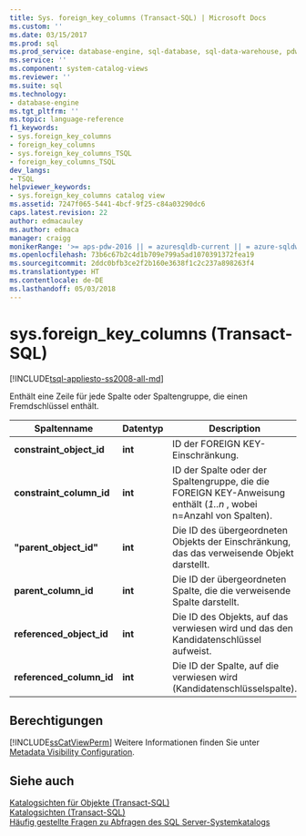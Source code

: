 ```yaml
---
title: Sys. foreign_key_columns (Transact-SQL) | Microsoft Docs
ms.custom: ''
ms.date: 03/15/2017
ms.prod: sql
ms.prod_service: database-engine, sql-database, sql-data-warehouse, pdw
ms.service: ''
ms.component: system-catalog-views
ms.reviewer: ''
ms.suite: sql
ms.technology:
- database-engine
ms.tgt_pltfrm: ''
ms.topic: language-reference
f1_keywords:
- sys.foreign_key_columns
- foreign_key_columns
- sys.foreign_key_columns_TSQL
- foreign_key_columns_TSQL
dev_langs:
- TSQL
helpviewer_keywords:
- sys.foreign_key_columns catalog view
ms.assetid: 7247f065-5441-4bcf-9f25-c84a03290dc6
caps.latest.revision: 22
author: edmacauley
ms.author: edmaca
manager: craigg
monikerRange: '>= aps-pdw-2016 || = azuresqldb-current || = azure-sqldw-latest || >= sql-server-2016 || = sqlallproducts-allversions'
ms.openlocfilehash: 73b6c67b2c4d1b709e799a5ad1070391372fea19
ms.sourcegitcommit: 2ddc0bfb3ce2f2b160e3638f1c2c237a898263f4
ms.translationtype: HT
ms.contentlocale: de-DE
ms.lasthandoff: 05/03/2018
---
```

# <a name="sysforeignkeycolumns-transact-sql"></a>sys.foreign_key_columns (Transact-SQL)
[!INCLUDE[tsql-appliesto-ss2008-all-md](../../includes/tsql-appliesto-ss2008-all-md.md)]

  Enthält eine Zeile für jede Spalte oder Spaltengruppe, die einen Fremdschlüssel enthält.  
  
|Spaltenname|Datentyp|Description|  
|-----------------|---------------|-----------------|  
|**constraint_object_id**|**int**|ID der FOREIGN KEY-Einschränkung.|  
|**constraint_column_id**|**int**|ID der Spalte oder der Spaltengruppe, die die FOREIGN KEY-Anweisung enthält (*1..n* , wobei n=Anzahl von Spalten).|  
|**"parent_object_id"**|**int**|Die ID des übergeordneten Objekts der Einschränkung, das das verweisende Objekt darstellt.|  
|**parent_column_id**|**int**|Die ID der übergeordneten Spalte, die die verweisende Spalte darstellt.|  
|**referenced_object_id**|**int**|Die ID des Objekts, auf das verwiesen wird und das den Kandidatenschlüssel aufweist.|  
|**referenced_column_id**|**int**|Die ID der Spalte, auf die verwiesen wird (Kandidatenschlüsselspalte).|  
  
## <a name="permissions"></a>Berechtigungen  
 [!INCLUDE[ssCatViewPerm](../../includes/sscatviewperm-md.md)] Weitere Informationen finden Sie unter [Metadata Visibility Configuration](../../relational-databases/security/metadata-visibility-configuration.md).  
  
## <a name="see-also"></a>Siehe auch  
 [Katalogsichten für Objekte &#40;Transact-SQL&#41;](../../relational-databases/system-catalog-views/object-catalog-views-transact-sql.md)   
 [Katalogsichten &#40;Transact-SQL&#41;](../../relational-databases/system-catalog-views/catalog-views-transact-sql.md)   
 [Häufig gestellte Fragen zu Abfragen des SQL Server-Systemkatalogs](../../relational-databases/system-catalog-views/querying-the-sql-server-system-catalog-faq.md)  
  
  
